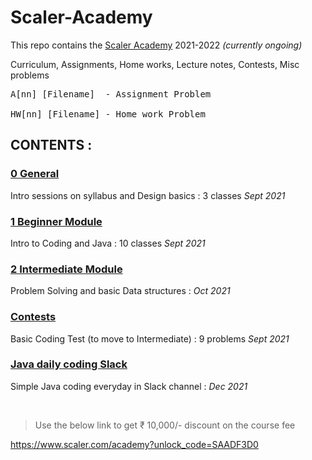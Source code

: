 # Scaler-Academy
This repo contains the [Scaler Academy](https://www.scaler.com/) 2021-2022 _(currently ongoing)_

Curriculum, Assignments, Home works, Lecture notes, Contests, Misc problems

<pre>
A[nn] [Filename]  - Assignment Problem

HW[nn] [Filename] - Home work Problem
</pre>

## CONTENTS :

### [0 General](https://github.com/Saadana/Scaler-Academy/tree/main/0%20General)

Intro sessions on syllabus and Design basics  :  3 classes   _Sept  2021_


### [1 Beginner Module](https://github.com/Saadana/Scaler-Academy/tree/main/1%20Beginner%20Module)

Intro to Coding and Java                      : 10 classes   _Sept  2021_


### [2 Intermediate Module](https://github.com/Saadana/Scaler-Academy/tree/main/2%20Intermediate%20Module)

Problem Solving and basic Data structures     :               _Oct  2021_


### [Contests](https://github.com/Saadana/Scaler-Academy/tree/main/Contests)

Basic Coding Test (to move to Intermediate)    :  9 problems  _Sept  2021_


### [Java daily coding Slack](https://github.com/Saadana/Scaler-Academy/tree/main/Java%20daily%20coding%20Slack)

Simple Java coding everyday in Slack channel  :               _Dec  2021_

<br /> 

> Use the below link to get ₹ 10,000/- discount on the course fee

https://www.scaler.com/academy?unlock_code=SAADF3D0

